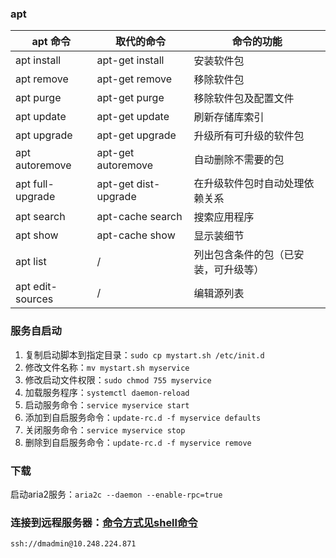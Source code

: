 ### apt
|apt 命令|取代的命令|命令的功能|
|---|---|---|
|apt install|apt-get install|安装软件包|
|apt remove|apt-get remove|移除软件包|
|apt purge|apt-get purge|移除软件包及配置文件|
|apt update|apt-get update|刷新存储库索引|
|apt upgrade|apt-get upgrade|升级所有可升级的软件包|
|apt autoremove|apt-get autoremove|自动删除不需要的包|
|apt full-upgrade|apt-get dist-upgrade|在升级软件包时自动处理依赖关系|
|apt search|apt-cache search|搜索应用程序|
|apt show|apt-cache show|显示装细节|
|apt list|/|列出包含条件的包（已安装，可升级等）|
|apt edit-sources|/|编辑源列表|

### 服务自启动
1. 复制启动脚本到指定目录：`sudo cp mystart.sh /etc/init.d`
2. 修改文件名称：`mv mystart.sh myservice`
1. 修改启动文件权限：`sudo chmod 755 myservice`
3. 加载服务程序：`systemctl daemon-reload`
2. 启动服务命令：`service myservice start`
3. 添加到自启服务命令：`update-rc.d -f myservice defaults`
4. 关闭服务命令：`service myservice stop`
5. 删除到自启服务命令：`update-rc.d -f myservice remove`

### 下载
启动aria2服务：`aria2c --daemon --enable-rpc=true`

### 连接到远程服务器：[命令方式见shell命令](https://github.com/chahongjing/CodeSummary/blob/master/linux/shell.md)
``` shell
ssh://dmadmin@10.248.224.871
```
